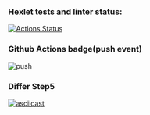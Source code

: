 ### Hexlet tests and linter status:
[![Actions Status](https://github.com/DjingarikDar/java-project-71/workflows/hexlet-check/badge.svg)](https://github.com/DjingarikDar/java-project-71/actions)

### Github Actions badge(push event)
![push](https://github.com/DjingarikDar/java-project-71/tree/main/.github/workflows/gradle.yml/badge.svg?event=push)

### Differ Step5
[![asciicast](https://asciinema.org/a/573657.svg)](https://asciinema.org/a/573657)